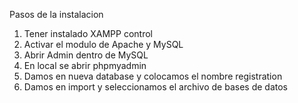 Pasos de la instalacion
1. Tener instalado XAMPP control
2. Activar el modulo de Apache y MySQL
3. Abrir Admin dentro de MySQL
4. En local se abrir phpmyadmin
5. Damos en nueva database y colocamos el nombre registration
6. Damos en import y seleccionamos el archivo de bases de datos 
